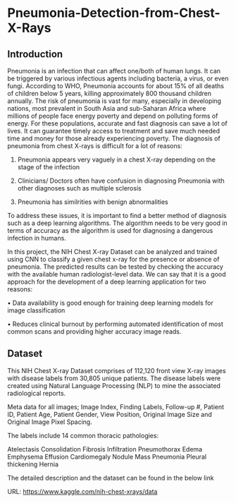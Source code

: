 # Pneumonia-Detection-from-Chest-X-Rays


## Introduction

Pneumonia is an infection that can affect one/both of human lungs. It can be triggered by various infectious agents including bacteria, a virus, or even fungi. According to WHO, Pneumonia accounts for about 15% of all deaths of children below 5 years, killing approximately 800 thousand children annually. The risk of pneumonia is vast for many, especially in developing nations, most prevalent in South Asia and sub-Saharan Africa where millions of people face energy poverty and depend on polluting forms of energy. For these populations, accurate and fast diagnosis can save a lot of lives. It can guarantee timely access to treatment and save much needed time and money for those already experiencing poverty.
The diagnosis of pneumonia from chest X-rays is difficult for a lot of reasons:

1) Pneumonia appears very vaguely in a chest X-ray depending on the stage of the infection

2) Clinicians/ Doctors often have confusion in diagnosing  Pneumonia with other diagnoses such as multiple sclerosis  

3) Pneumonia has similrities with benign abnormalities

To address these issues, it is important to find a better method of diagnosis such as a deep learning algorithms. The algorithm needs to be very good in terms of accuracy as the algorithm is used for diagnosing a dangerous infection in humans.

In this project, the NIH Chest X-ray Dataset can be analyzed and trained using CNN to classify a given chest x-ray for the presence or absence of pneumonia. The predicted results can be tested by checking the accuracy with the available human radiologist-level data. We can say that it is a good approach for the development of a deep learning application for two reasons: 

•	Data availability is good enough for training deep learning models for image classification

•	Reduces clinical burnout by performing automated identification of most common scans and providing higher accuracy image reads.


## Dataset

This NIH Chest X-ray Dataset comprises of 112,120 front view X-ray images with disease labels from 30,805 unique patients. The disease labels were created using Natural Language Processing (NLP) to mine the associated radiological reports.

Meta data for all images;  Image Index, Finding Labels, Follow-up #, Patient ID, Patient Age, Patient Gender, View Position, Original Image Size and Original Image Pixel Spacing.

The labels include 14 common thoracic pathologies:

Atelectasis
Consolidation
Fibrosis
Infiltration
Pneumothorax
Edema
Emphysema
Effusion
Cardiomegaly
Nodule
Mass
Pneumonia
Pleural thickening
Hernia

The detailed description and the dataset can be found in the below link

URL: https://www.kaggle.com/nih-chest-xrays/data

